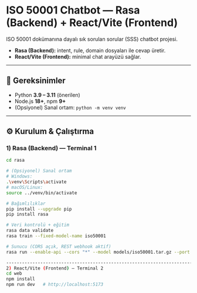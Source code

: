 # ISO 50001 Chatbot — Rasa (Backend) + React/Vite (Frontend)

ISO 50001 dokümanına dayalı sık sorulan sorular (SSS) chatbot projesi.  
- **Rasa (Backend):** intent, rule, domain dosyaları ile cevap üretir.  
- **React/Vite (Frontend):** minimal chat arayüzü sağlar.  

---

## 🚧 Gereksinimler
- Python **3.9 – 3.11** (önerilen)  
- Node.js **18+**, npm **9+**  
- (Opsiyonel) Sanal ortam: `python -m venv venv`

---

## ⚙️ Kurulum & Çalıştırma

### 1) Rasa (Backend) — Terminal 1
```bash
cd rasa

# (Opsiyonel) Sanal ortam
# Windows:
.\venv\Scripts\activate
# macOS/Linux:
source ../venv/bin/activate

# Bağımlılıklar
pip install --upgrade pip
pip install rasa

# Veri kontrolü + eğitim
rasa data validate
rasa train --fixed-model-name iso50001

# Sunucu (CORS açık, REST webhook aktif)
rasa run --enable-api --cors "*" --model models/iso50001.tar.gz --port 5005

------------------------------------------------------------------------------------------------
2) React/Vite (Frontend) — Terminal 2
cd web
npm install
npm run dev   # http://localhost:5173
